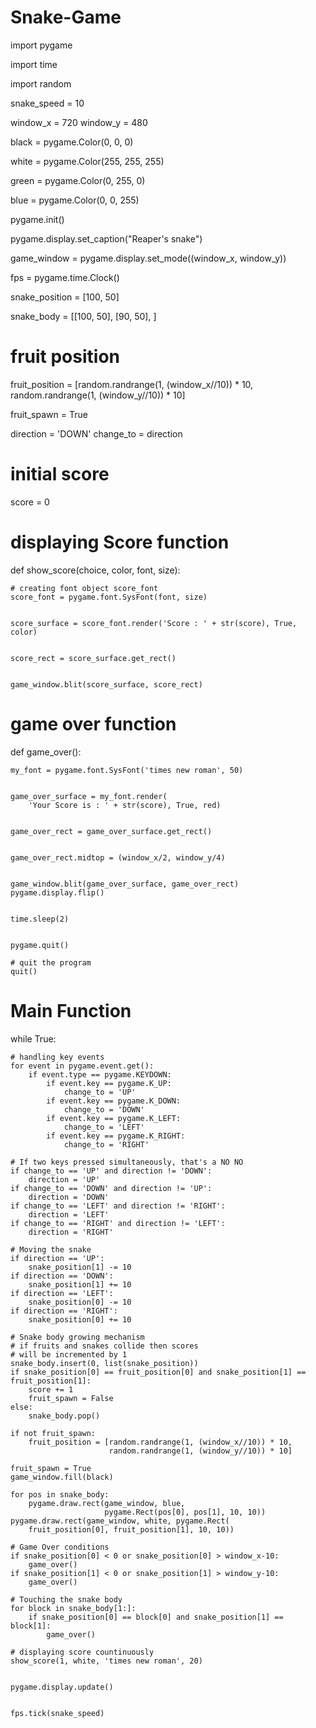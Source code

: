 # Snake-Game
import pygame

import time

import random
 
snake_speed = 10
 

window_x = 720
window_y = 480
 

black = pygame.Color(0, 0, 0)

white = pygame.Color(255, 255, 255)

green = pygame.Color(0, 255, 0)

blue = pygame.Color(0, 0, 255)
 

pygame.init()
 

pygame.display.set_caption("Reaper's snake")

game_window = pygame.display.set_mode((window_x, window_y))
 

fps = pygame.time.Clock()
 

snake_position = [100, 50]
 

snake_body = [[100, 50],
              [90, 50],
              ]
# fruit position
fruit_position = [random.randrange(1, (window_x//10)) * 10,
                  random.randrange(1, (window_y//10)) * 10]
 
fruit_spawn = True
 

direction = 'DOWN'
change_to = direction
 
# initial score
score = 0
 
# displaying Score function
def show_score(choice, color, font, size):
   
    # creating font object score_font
    score_font = pygame.font.SysFont(font, size)
     
    
    score_surface = score_font.render('Score : ' + str(score), True, color)
     

    score_rect = score_surface.get_rect()
     
    
    game_window.blit(score_surface, score_rect)
 
# game over function
def game_over():
   
    
    my_font = pygame.font.SysFont('times new roman', 50)
     
    
    game_over_surface = my_font.render(
        'Your Score is : ' + str(score), True, red)
     
    
    game_over_rect = game_over_surface.get_rect()
     
    
    game_over_rect.midtop = (window_x/2, window_y/4)
     
    
    game_window.blit(game_over_surface, game_over_rect)
    pygame.display.flip()
     
    
    time.sleep(2)
     
    
    pygame.quit()
     
    # quit the program
    quit()
 
 
# Main Function
while True:
     
    # handling key events
    for event in pygame.event.get():
        if event.type == pygame.KEYDOWN:
            if event.key == pygame.K_UP:
                change_to = 'UP'
            if event.key == pygame.K_DOWN:
                change_to = 'DOWN'
            if event.key == pygame.K_LEFT:
                change_to = 'LEFT'
            if event.key == pygame.K_RIGHT:
                change_to = 'RIGHT'
 
    # If two keys pressed simultaneously, that's a NO NO
    if change_to == 'UP' and direction != 'DOWN':
        direction = 'UP'
    if change_to == 'DOWN' and direction != 'UP':
        direction = 'DOWN'
    if change_to == 'LEFT' and direction != 'RIGHT':
        direction = 'LEFT'
    if change_to == 'RIGHT' and direction != 'LEFT':
        direction = 'RIGHT'
 
    # Moving the snake
    if direction == 'UP':
        snake_position[1] -= 10
    if direction == 'DOWN':
        snake_position[1] += 10
    if direction == 'LEFT':
        snake_position[0] -= 10
    if direction == 'RIGHT':
        snake_position[0] += 10
 
    # Snake body growing mechanism
    # if fruits and snakes collide then scores
    # will be incremented by 1
    snake_body.insert(0, list(snake_position))
    if snake_position[0] == fruit_position[0] and snake_position[1] == fruit_position[1]:
        score += 1
        fruit_spawn = False
    else:
        snake_body.pop()
         
    if not fruit_spawn:
        fruit_position = [random.randrange(1, (window_x//10)) * 10,
                          random.randrange(1, (window_y//10)) * 10]
         
    fruit_spawn = True
    game_window.fill(black)
     
    for pos in snake_body:
        pygame.draw.rect(game_window, blue,
                         pygame.Rect(pos[0], pos[1], 10, 10))
    pygame.draw.rect(game_window, white, pygame.Rect(
        fruit_position[0], fruit_position[1], 10, 10))
 
    # Game Over conditions
    if snake_position[0] < 0 or snake_position[0] > window_x-10:
        game_over()
    if snake_position[1] < 0 or snake_position[1] > window_y-10:
        game_over()
 
    # Touching the snake body
    for block in snake_body[1:]:
        if snake_position[0] == block[0] and snake_position[1] == block[1]:
            game_over()
 
    # displaying score countinuously
    show_score(1, white, 'times new roman', 20)
 
    
    pygame.display.update()
 
    
    fps.tick(snake_speed)
